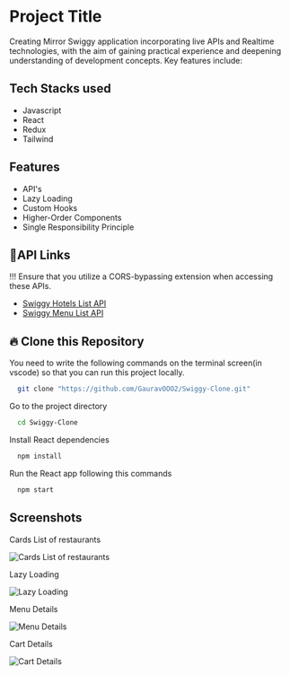 
# Project Title

Creating Mirror Swiggy application incorporating live APIs and Realtime technologies, with the aim of gaining practical experience and deepening understanding of development concepts. Key features include:


## Tech Stacks used

- Javascript
- React
- Redux
- Tailwind


## Features

- API's
- Lazy Loading
- Custom Hooks
- Higher-Order Components
- Single Responsibility Principle



## 🔗API Links

!!! Ensure that you utilize a CORS-bypassing extension when accessing these APIs.
 - [Swiggy Hotels List API](https://www.swiggy.com/dapi/restaurants/list/v5?lat=12.96340&lng=77.58550&is-seo-homepage-enabled=true&page_type=DESKTOP_WEB_LISTING)
 - [Swiggy Menu List API](https://www.swiggy.com/dapi/menu/pl?page-type=REGULAR_MENU&complete-menu=true&lat=12.96340&lng=77.58550&restaurantId=484182&catalog_qa=undefined&isMenuUx4=true&submitAction=ENTER)

## 🔥 Clone this Repository
You need to write the following commands on the terminal screen(in vscode) so that you can run this project locally.

```bash
  git clone "https://github.com/GauravOOO2/Swiggy-Clone.git"
```

Go to the project directory

```bash
  cd Swiggy-Clone
```

Install React dependencies

```bash
  npm install
```

Run the React app following this commands

```bash
  npm start
```


## Screenshots

Cards List of restaurants

![Cards List of restaurants](https://gauravooo2.github.io/Gaurav_portfolio/Project_images/SwiggyHome.png)

Lazy Loading 

![Lazy Loading](https://gauravooo2.github.io/Gaurav_portfolio/assets/img/swiggy_prog2.png)

Menu Details 

![Menu Details](https://gauravooo2.github.io/Gaurav_portfolio/Project_images/SwiggyMenu.png)

Cart Details

![Cart Details](https://gauravooo2.github.io/Gaurav_portfolio/Project_images/SwiggyCart.png)







